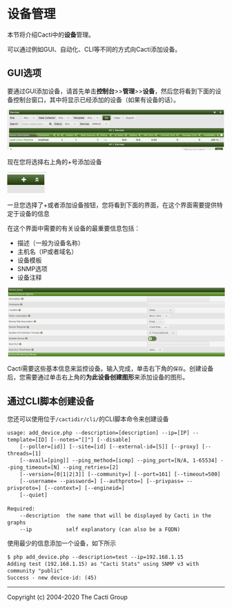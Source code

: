 # 设备管理

本节将介绍Cacti中的**设备**管理。

可以通过例如GUI、自动化、CLI等不同的方式向Cacti添加设备。

## GUI选项

要通过GUI添加设备，请首先单击**控制台**>>**管理**>>**设备**，然后您将看到下面的设备控制台窗口，其中将显示已经添加的设备（如果有设备的话）。

![Device Console](images/Device_console_windows.JPG)

现在您将选择右上角的+号添加设备

![Add Device Button](images/add_device_button.png)

一旦您选择了+或者添加设备按钮，您将看到下面的界面，在这个界面需要提供特定于设备的信息

在这个界面中需要的有关设备的最重要信息包括：

- 描述（一般为设备名称）
- 主机名（IP或者域名）
- 设备模板
- SNMP选项
- 设备注释

![Add Device Info Screen](images/Add_Device_screen.png)

Cacti需要这些基本信息来监控设备。输入完成，单击右下角的`保存`。创建设备后，您需要通过单击右上角的**为此设备创建图形**来添加设备的图形。

## 通过CLI脚本创建设备

您还可以使用位于`/cactidir/cli/`的CLI脚本命令来创建设备

```console
usage: add_device.php --description=[description] --ip=[IP] --template=[ID] [--notes="[]"] [--disable]
    [--poller=[id]] [--site=[id] [--external-id=[S]] [--proxy] [--threads=[1]
    [--avail=[ping]] --ping_method=[icmp] --ping_port=[N/A, 1-65534] --ping_timeout=[N] --ping_retries=[2]
    [--version=[0|1|2|3]] [--community=] [--port=161] [--timeout=500]
    [--username= --password=] [--authproto=] [--privpass= --privproto=] [--context=] [--engineid=]
    [--quiet]

Required:
    --description  the name that will be displayed by Cacti in the graphs
    --ip           self explanatory (can also be a FQDN)
```

使用最少的信息添加一个设备，如下所示

```console
$ php add_device.php --description=test --ip=192.168.1.15
Adding test (192.168.1.15) as "Cacti Stats" using SNMP v3 with community "public"
Success - new device-id: (45)
```

---
Copyright (c) 2004-2020 The Cacti Group
